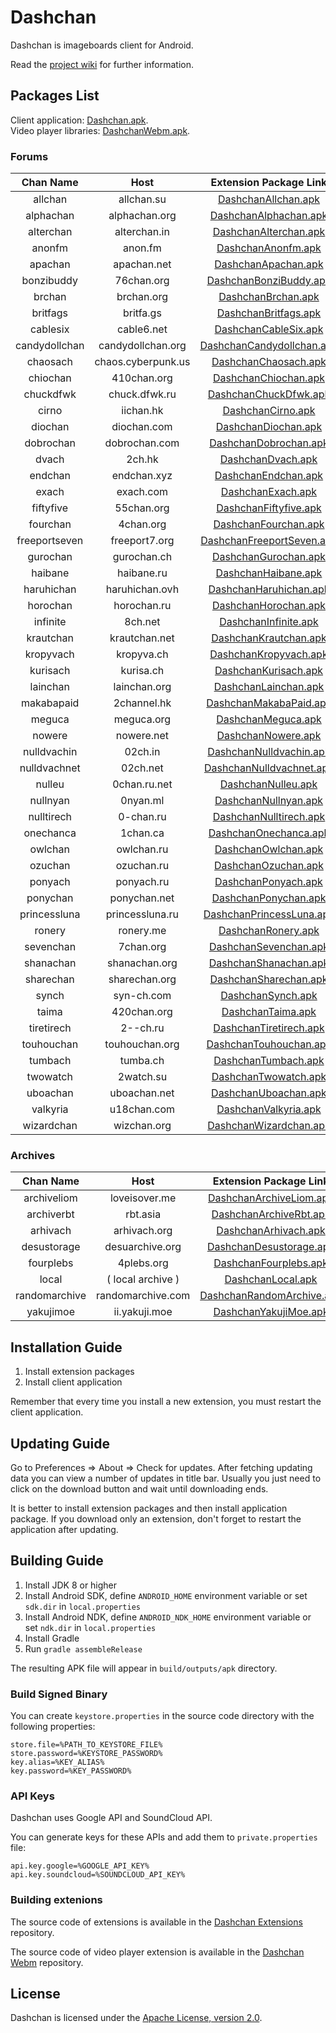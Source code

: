 # Dashchan

Dashchan is imageboards client for Android.

Read the [project wiki](https://github.com/Mishiranu/Dashchan/wiki) for further information.

## Packages List

Client application: [Dashchan.apk](https://github.com/Mishiranu/Dashchan-Extensions/raw/master/update/package/Dashchan.apk).  
Video player libraries: [DashchanWebm.apk](https://github.com/Mishiranu/Dashchan-Extensions/raw/master/update/package/DashchanWebm.apk).

### Forums

| Chan Name       | Host                 | Extension Package Link                                                                                                                |
| :-------------: | :------------------: | :-----------------------------------------------------------------------------------------------------------------------------------: |
| allchan         | allchan.su           | [DashchanAllchan.apk](https://github.com/Mishiranu/Dashchan-Extensions/raw/master/update/package/DashchanAllchan.apk)                 |
| alphachan       | alphachan.org        | [DashchanAlphachan.apk](https://github.com/Mishiranu/Dashchan-Extensions/raw/master/update/package/DashchanAlphachan.apk)             |
| alterchan       | alterchan.in         | [DashchanAlterchan.apk](https://github.com/Mishiranu/Dashchan-Extensions/raw/master/update/package/DashchanAlterchan.apk)             |
| anonfm          | anon.fm              | [DashchanAnonfm.apk](https://github.com/Mishiranu/Dashchan-Extensions/raw/master/update/package/DashchanAnonfm.apk)                   |
| apachan         | apachan.net          | [DashchanApachan.apk](https://github.com/Mishiranu/Dashchan-Extensions/raw/master/update/package/DashchanApachan.apk)                 |
| bonzibuddy      | 76chan.org           | [DashchanBonziBuddy.apk](https://github.com/Mishiranu/Dashchan-Extensions/raw/master/update/package/DashchanBonziBuddy.apk)           |
| brchan          | brchan.org           | [DashchanBrchan.apk](https://github.com/Mishiranu/Dashchan-Extensions/raw/master/update/package/DashchanBrchan.apk)                   |
| britfags        | britfa.gs            | [DashchanBritfags.apk](https://github.com/Mishiranu/Dashchan-Extensions/raw/master/update/package/DashchanBritfags.apk)               |
| cablesix        | cable6.net           | [DashchanCableSix.apk](https://github.com/Mishiranu/Dashchan-Extensions/raw/master/update/package/DashchanCableSix.apk)               |
| candydollchan   | candydollchan.org    | [DashchanCandydollchan.apk](https://github.com/Mishiranu/Dashchan-Extensions/raw/master/update/package/DashchanCandydollchan.apk)     |
| chaosach        | chaos.cyberpunk.us   | [DashchanChaosach.apk](https://github.com/Mishiranu/Dashchan-Extensions/raw/master/update/package/DashchanChaosach.apk)               |
| chiochan        | 410chan.org          | [DashchanChiochan.apk](https://github.com/Mishiranu/Dashchan-Extensions/raw/master/update/package/DashchanChiochan.apk)               |
| chuckdfwk       | chuck.dfwk.ru        | [DashchanChuckDfwk.apk](https://github.com/Mishiranu/Dashchan-Extensions/raw/master/update/package/DashchanChuckDfwk.apk)             |
| cirno           | iichan.hk            | [DashchanCirno.apk](https://github.com/Mishiranu/Dashchan-Extensions/raw/master/update/package/DashchanCirno.apk)                     |
| diochan         | diochan.com          | [DashchanDiochan.apk](https://github.com/Mishiranu/Dashchan-Extensions/raw/master/update/package/DashchanDiochan.apk)                 |
| dobrochan       | dobrochan.com        | [DashchanDobrochan.apk](https://github.com/Mishiranu/Dashchan-Extensions/raw/master/update/package/DashchanDobrochan.apk)             |
| dvach           | 2ch.hk               | [DashchanDvach.apk](https://github.com/Mishiranu/Dashchan-Extensions/raw/master/update/package/DashchanDvach.apk)                     |
| endchan         | endchan.xyz          | [DashchanEndchan.apk](https://github.com/Mishiranu/Dashchan-Extensions/raw/master/update/package/DashchanEndchan.apk)                 |
| exach           | exach.com            | [DashchanExach.apk](https://github.com/Mishiranu/Dashchan-Extensions/raw/master/update/package/DashchanExach.apk)                     |
| fiftyfive       | 55chan.org           | [DashchanFiftyfive.apk](https://github.com/Mishiranu/Dashchan-Extensions/raw/master/update/package/DashchanFiftyfive.apk)             |
| fourchan        | 4chan.org            | [DashchanFourchan.apk](https://github.com/Mishiranu/Dashchan-Extensions/raw/master/update/package/DashchanFourchan.apk)               |
| freeportseven   | freeport7.org        | [DashchanFreeportSeven.apk](https://github.com/Mishiranu/Dashchan-Extensions/raw/master/update/package/DashchanFreeportSeven.apk)     |
| gurochan        | gurochan.ch          | [DashchanGurochan.apk](https://github.com/Mishiranu/Dashchan-Extensions/raw/master/update/package/DashchanGurochan.apk)               |
| haibane         | haibane.ru           | [DashchanHaibane.apk](https://github.com/Mishiranu/Dashchan-Extensions/raw/master/update/package/DashchanHaibane.apk)                 |
| haruhichan      | haruhichan.ovh       | [DashchanHaruhichan.apk](https://github.com/Mishiranu/Dashchan-Extensions/raw/master/update/package/DashchanHaruhichan.apk)           |
| horochan        | horochan.ru          | [DashchanHorochan.apk](https://github.com/Mishiranu/Dashchan-Extensions/raw/master/update/package/DashchanHorochan.apk)               |
| infinite        | 8ch.net              | [DashchanInfinite.apk](https://github.com/Mishiranu/Dashchan-Extensions/raw/master/update/package/DashchanInfinite.apk)               |
| krautchan       | krautchan.net        | [DashchanKrautchan.apk](https://github.com/Mishiranu/Dashchan-Extensions/raw/master/update/package/DashchanKrautchan.apk)             |
| kropyvach       | kropyva.ch           | [DashchanKropyvach.apk](https://github.com/Mishiranu/Dashchan-Extensions/raw/master/update/package/DashchanKropyvach.apk)             |
| kurisach        | kurisa.ch            | [DashchanKurisach.apk](https://github.com/Mishiranu/Dashchan-Extensions/raw/master/update/package/DashchanKurisach.apk)               |
| lainchan        | lainchan.org         | [DashchanLainchan.apk](https://github.com/Mishiranu/Dashchan-Extensions/raw/master/update/package/DashchanLainchan.apk)               |
| makabapaid      | 2channel.hk          | [DashchanMakabaPaid.apk](https://github.com/Mishiranu/Dashchan-Extensions/raw/master/update/package/DashchanMakabaPaid.apk)           |
| meguca          | meguca.org           | [DashchanMeguca.apk](https://github.com/Mishiranu/Dashchan-Extensions/raw/master/update/package/DashchanMeguca.apk)                   |
| nowere          | nowere.net           | [DashchanNowere.apk](https://github.com/Mishiranu/Dashchan-Extensions/raw/master/update/package/DashchanNowere.apk)                   |
| nulldvachin     | 02ch.in              | [DashchanNulldvachin.apk](https://github.com/Mishiranu/Dashchan-Extensions/raw/master/update/package/DashchanNulldvachin.apk)         |
| nulldvachnet    | 02ch.net             | [DashchanNulldvachnet.apk](https://github.com/Mishiranu/Dashchan-Extensions/raw/master/update/package/DashchanNulldvachnet.apk)       |
| nulleu          | 0chan.ru.net         | [DashchanNulleu.apk](https://github.com/Mishiranu/Dashchan-Extensions/raw/master/update/package/DashchanNulleu.apk)                   |
| nullnyan        | 0nyan.ml             | [DashchanNullnyan.apk](https://github.com/Mishiranu/Dashchan-Extensions/raw/master/update/package/DashchanNullnyan.apk)               |
| nulltirech      | 0-chan.ru            | [DashchanNulltirech.apk](https://github.com/Mishiranu/Dashchan-Extensions/raw/master/update/package/DashchanNulltirech.apk)           |
| onechanca       | 1chan.ca             | [DashchanOnechanca.apk](https://github.com/Mishiranu/Dashchan-Extensions/raw/master/update/package/DashchanOnechanca.apk)             |
| owlchan         | owlchan.ru           | [DashchanOwlchan.apk](https://github.com/Mishiranu/Dashchan-Extensions/raw/master/update/package/DashchanOwlchan.apk)                 |
| ozuchan         | ozuchan.ru           | [DashchanOzuchan.apk](https://github.com/Mishiranu/Dashchan-Extensions/raw/master/update/package/DashchanOzuchan.apk)                 |
| ponyach         | ponyach.ru           | [DashchanPonyach.apk](https://github.com/Mishiranu/Dashchan-Extensions/raw/master/update/package/DashchanPonyach.apk)                 |
| ponychan        | ponychan.net         | [DashchanPonychan.apk](https://github.com/Mishiranu/Dashchan-Extensions/raw/master/update/package/DashchanPonychan.apk)               |
| princessluna    | princessluna.ru      | [DashchanPrincessLuna.apk](https://github.com/Mishiranu/Dashchan-Extensions/raw/master/update/package/DashchanPrincessLuna.apk)       |
| ronery          | ronery.me            | [DashchanRonery.apk](https://github.com/Mishiranu/Dashchan-Extensions/raw/master/update/package/DashchanRonery.apk)                   |
| sevenchan       | 7chan.org            | [DashchanSevenchan.apk](https://github.com/Mishiranu/Dashchan-Extensions/raw/master/update/package/DashchanSevenchan.apk)             |
| shanachan       | shanachan.org        | [DashchanShanachan.apk](https://github.com/Mishiranu/Dashchan-Extensions/raw/master/update/package/DashchanShanachan.apk)             |
| sharechan       | sharechan.org        | [DashchanSharechan.apk](https://github.com/Mishiranu/Dashchan-Extensions/raw/master/update/package/DashchanSharechan.apk)             |
| synch           | syn-ch.com           | [DashchanSynch.apk](https://github.com/Mishiranu/Dashchan-Extensions/raw/master/update/package/DashchanSynch.apk)                     |
| taima           | 420chan.org          | [DashchanTaima.apk](https://github.com/Mishiranu/Dashchan-Extensions/raw/master/update/package/DashchanTaima.apk)                     |
| tiretirech      | 2--ch.ru             | [DashchanTiretirech.apk](https://github.com/Mishiranu/Dashchan-Extensions/raw/master/update/package/DashchanTiretirech.apk)           |
| touhouchan      | touhouchan.org       | [DashchanTouhouchan.apk](https://github.com/Mishiranu/Dashchan-Extensions/raw/master/update/package/DashchanTouhouchan.apk)           |
| tumbach         | tumba.ch             | [DashchanTumbach.apk](https://github.com/Mishiranu/Dashchan-Extensions/raw/master/update/package/DashchanTumbach.apk)                 |
| twowatch        | 2watch.su            | [DashchanTwowatch.apk](https://github.com/Mishiranu/Dashchan-Extensions/raw/master/update/package/DashchanTwowatch.apk)               |
| uboachan        | uboachan.net         | [DashchanUboachan.apk](https://github.com/Mishiranu/Dashchan-Extensions/raw/master/update/package/DashchanUboachan.apk)               |
| valkyria        | u18chan.com          | [DashchanValkyria.apk](https://github.com/Mishiranu/Dashchan-Extensions/raw/master/update/package/DashchanValkyria.apk)               |
| wizardchan      | wizchan.org          | [DashchanWizardchan.apk](https://github.com/Mishiranu/Dashchan-Extensions/raw/master/update/package/DashchanWizardchan.apk)           |

### Archives

| Chan Name       | Host                 | Extension Package Link                                                                                                                |
| :-------------: | :------------------: | :-----------------------------------------------------------------------------------------------------------------------------------: |
| archiveliom     | loveisover.me        | [DashchanArchiveLiom.apk](https://github.com/Mishiranu/Dashchan-Extensions/raw/master/update/package/DashchanArchiveLiom.apk)         |
| archiverbt      | rbt.asia             | [DashchanArchiveRbt.apk](https://github.com/Mishiranu/Dashchan-Extensions/raw/master/update/package/DashchanArchiveRbt.apk)           |
| arhivach        | arhivach.org         | [DashchanArhivach.apk](https://github.com/Mishiranu/Dashchan-Extensions/raw/master/update/package/DashchanArhivach.apk)               |
| desustorage     | desuarchive.org      | [DashchanDesustorage.apk](https://github.com/Mishiranu/Dashchan-Extensions/raw/master/update/package/DashchanDesustorage.apk)         |
| fourplebs       | 4plebs.org           | [DashchanFourplebs.apk](https://github.com/Mishiranu/Dashchan-Extensions/raw/master/update/package/DashchanFourplebs.apk)             |
| local           | ( local archive )    | [DashchanLocal.apk](https://github.com/Mishiranu/Dashchan-Extensions/raw/master/update/package/DashchanLocal.apk)                     |
| randomarchive   | randomarchive.com    | [DashchanRandomArchive.apk](https://github.com/Mishiranu/Dashchan-Extensions/raw/master/update/package/DashchanRandomArchive.apk)     |
| yakujimoe       | ii.yakuji.moe        | [DashchanYakujiMoe.apk](https://github.com/Mishiranu/Dashchan-Extensions/raw/master/update/package/DashchanYakujiMoe.apk)             |

## Installation Guide

1. Install extension packages
2. Install client application

Remember that every time you install a new extension, you must restart the client application.

## Updating Guide

Go to Preferences ⇒ About ⇒ Check for updates. After fetching updating data you can view a number of updates in title bar. Usually you just need to click on the download button and wait until downloading ends.

It is better to install extension packages and then install application package. If you download only an extension, don't forget to restart the application after updating.

## Building Guide

1. Install JDK 8 or higher
2. Install Android SDK, define `ANDROID_HOME` environment variable or set `sdk.dir` in `local.properties`
3. Install Android NDK, define `ANDROID_NDK_HOME` environment variable or set `ndk.dir` in `local.properties`
4. Install Gradle
5. Run `gradle assembleRelease`

The resulting APK file will appear in `build/outputs/apk` directory.

### Build Signed Binary

You can create `keystore.properties` in the source code directory with the following properties:

```properties
store.file=%PATH_TO_KEYSTORE_FILE%
store.password=%KEYSTORE_PASSWORD%
key.alias=%KEY_ALIAS%
key.password=%KEY_PASSWORD%
```

### API Keys

Dashchan uses Google API and SoundCloud API.

You can generate keys for these APIs and add them to `private.properties` file:

```properties
api.key.google=%GOOGLE_API_KEY%
api.key.soundcloud=%SOUNDCLOUD_API_KEY%
```

### Building extenions

The source code of extensions is available in the [Dashchan Extensions](https://github.com/Mishiranu/Dashchan-Extensions) repository.

The source code of video player extension is available in the [Dashchan Webm](https://github.com/Mishiranu/Dashchan-Webm) repository.

## License

Dashchan is licensed under the [Apache License, version 2.0](LICENSE).